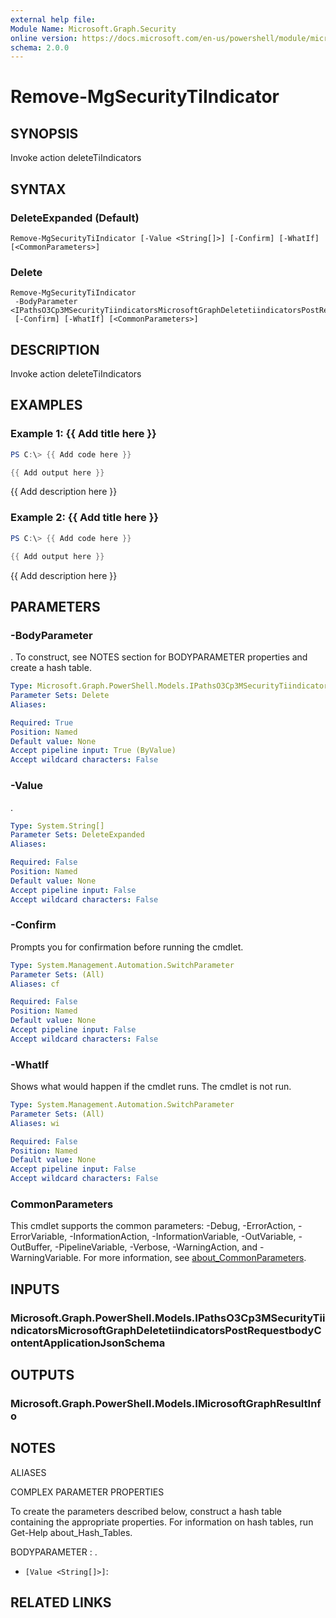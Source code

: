 ```yaml
---
external help file:
Module Name: Microsoft.Graph.Security
online version: https://docs.microsoft.com/en-us/powershell/module/microsoft.graph.security/remove-mgsecuritytiindicator
schema: 2.0.0
---
```


# Remove-MgSecurityTiIndicator

## SYNOPSIS
Invoke action deleteTiIndicators

## SYNTAX

### DeleteExpanded (Default)
```
Remove-MgSecurityTiIndicator [-Value <String[]>] [-Confirm] [-WhatIf] [<CommonParameters>]
```

### Delete
```
Remove-MgSecurityTiIndicator
 -BodyParameter <IPathsO3Cp3MSecurityTiindicatorsMicrosoftGraphDeletetiindicatorsPostRequestbodyContentApplicationJsonSchema>
 [-Confirm] [-WhatIf] [<CommonParameters>]
```

## DESCRIPTION
Invoke action deleteTiIndicators

## EXAMPLES

### Example 1: {{ Add title here }}
```powershell
PS C:\> {{ Add code here }}

{{ Add output here }}
```

{{ Add description here }}

### Example 2: {{ Add title here }}
```powershell
PS C:\> {{ Add code here }}

{{ Add output here }}
```

{{ Add description here }}

## PARAMETERS

### -BodyParameter
.
To construct, see NOTES section for BODYPARAMETER properties and create a hash table.

```yaml
Type: Microsoft.Graph.PowerShell.Models.IPathsO3Cp3MSecurityTiindicatorsMicrosoftGraphDeletetiindicatorsPostRequestbodyContentApplicationJsonSchema
Parameter Sets: Delete
Aliases:

Required: True
Position: Named
Default value: None
Accept pipeline input: True (ByValue)
Accept wildcard characters: False
```

### -Value
.

```yaml
Type: System.String[]
Parameter Sets: DeleteExpanded
Aliases:

Required: False
Position: Named
Default value: None
Accept pipeline input: False
Accept wildcard characters: False
```

### -Confirm
Prompts you for confirmation before running the cmdlet.

```yaml
Type: System.Management.Automation.SwitchParameter
Parameter Sets: (All)
Aliases: cf

Required: False
Position: Named
Default value: None
Accept pipeline input: False
Accept wildcard characters: False
```

### -WhatIf
Shows what would happen if the cmdlet runs.
The cmdlet is not run.

```yaml
Type: System.Management.Automation.SwitchParameter
Parameter Sets: (All)
Aliases: wi

Required: False
Position: Named
Default value: None
Accept pipeline input: False
Accept wildcard characters: False
```

### CommonParameters
This cmdlet supports the common parameters: -Debug, -ErrorAction, -ErrorVariable, -InformationAction, -InformationVariable, -OutVariable, -OutBuffer, -PipelineVariable, -Verbose, -WarningAction, and -WarningVariable. For more information, see [about_CommonParameters](http://go.microsoft.com/fwlink/?LinkID=113216).

## INPUTS

### Microsoft.Graph.PowerShell.Models.IPathsO3Cp3MSecurityTiindicatorsMicrosoftGraphDeletetiindicatorsPostRequestbodyContentApplicationJsonSchema

## OUTPUTS

### Microsoft.Graph.PowerShell.Models.IMicrosoftGraphResultInfo

## NOTES

ALIASES

COMPLEX PARAMETER PROPERTIES

To create the parameters described below, construct a hash table containing the appropriate properties. For information on hash tables, run Get-Help about_Hash_Tables.


BODYPARAMETER <IPathsO3Cp3MSecurityTiindicatorsMicrosoftGraphDeletetiindicatorsPostRequestbodyContentApplicationJsonSchema>: .
  - `[Value <String[]>]`: 

## RELATED LINKS

